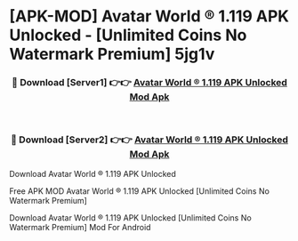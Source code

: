 # [APK-MOD] Avatar World ® 1.119 APK Unlocked - [Unlimited Coins No Watermark Premium] 5jg1v



<div align="center">
<h3>🔴 Download [Server1] 👉👉 <a href="https://momento.my/?title=Avatar_World_®_1.119_APK_Unlocked">Avatar World ® 1.119 APK Unlocked Mod Apk</a></h3><br>

<h3>🔴 Download [Server2] 👉👉 <a href="https://momento.my/?title=Avatar_World_®_1.119_APK_Unlocked">Avatar World ® 1.119 APK Unlocked Mod Apk</a></h3>
</div>



Download Avatar World ® 1.119 APK Unlocked 

Free APK MOD Avatar World ® 1.119 APK Unlocked [Unlimited Coins No Watermark Premium]

Download Avatar World ® 1.119 APK Unlocked [Unlimited Coins No Watermark Premium] Mod For Android
